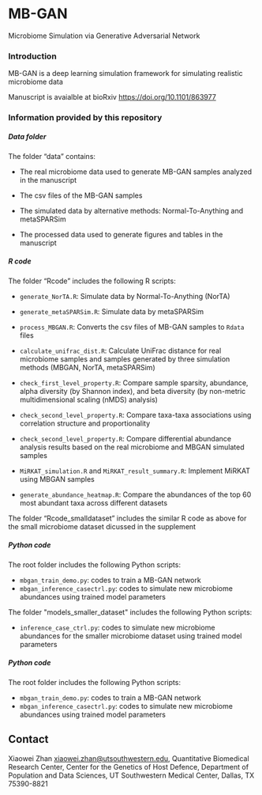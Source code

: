 # MB-GAN

Microbiome Simulation via Generative Adversarial Network


### Introduction

MB-GAN is a deep learning simulation framework for simulating realistic
microbiome data

Manuscript is avaialble at bioRxiv https://doi.org/10.1101/863977

### Information provided by this repository

##### Data folder

The folder “data” contains:

  - The real microbiome data used to generate MB-GAN samples analyzed in
    the manuscript

  - The csv files of the MB-GAN samples

  - The simulated data by alternative methods: Normal-To-Anything and metaSPARSim
  
  - The processed data used to generate figures and tables in the
    manuscript

##### R code

The folder “Rcode” includes the following R scripts:

  - `generate_NorTA.R`: Simulate data by Normal-To-Anything (NorTA)
  
  - `generate_metaSPARSim.R`: Simulate data by metaSPARSim
  
  - `process_MBGAN.R`: Converts the csv files of MB-GAN samples to
    `Rdata` files
    
  - `calculate_unifrac_dist.R`: Calculate UniFrac distance for real microbiome samples and samples generated by three simulation methods (MBGAN, NorTA, metaSPARSim)
  
  - `check_first_level_property.R`: Compare sample sparsity, abundance, alpha diversity (by Shannon index), and beta diversity (by non-metric multidimensional scaling (nMDS) analysis)
  
  - `check_second_level_property.R`: Compare taxa-taxa associations using correlation structure and proportionality 
  
  - `check_second_level_property.R`: Compare differential abundance analysis results based on the real microbiome and MBGAN simulated samples
  
  - `MiRKAT_simulation.R` and `MiRKAT_result_summary.R`: Implement MiRKAT using MBGAN samples
  
  - `generate_abundance_heatmap.R`: Compare the abundances of the top 60 most abundant taxa across different datasets


The folder “Rcode_smalldataset” includes the similar R code as above for the small microbiome dataset dicussed in the supplement

##### Python code

The root folder includes the following Python scripts:

  - `mbgan_train_demo.py`: codes to train a MB-GAN network
  - `mbgan_inference_casectrl.py`: codes to simulate new microbiome 
    abundances using trained model parameters
    
    
The folder "models_smaller_dataset" includes the following Python scripts:

  - `inference_case_ctrl.py`: codes to simulate new microbiome 
    abundances for the smaller microbiome dataset using trained model parameters

##### Python code

The root folder includes the following Python scripts:

  - `mbgan_train_demo.py`: codes to train a MB-GAN network
  - `mbgan_inference_casectrl.py`: codes to simulate new microbiome 
    abundances using trained model parameters
  
## Contact

Xiaowei Zhan <xiaowei.zhan@utsouthwestern.edu>, 
Quantitative Biomedical Research Center, 
Center for the Genetics of Host Defence,
Department of Population and Data Sciences,
UT Southwestern Medical Center, 
Dallas, TX 75390-8821
